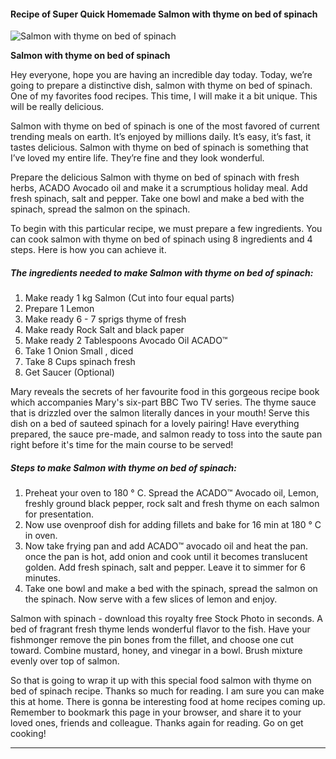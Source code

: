             

#### Recipe of Super Quick Homemade Salmon with thyme on bed of spinach

![Salmon with thyme on bed of spinach](https://img-global.cpcdn.com/recipes/0d7d0d37ed53df9e/751x532cq70/salmon-with-thyme-on-bed-of-spinach-recipe-main-photo.jpg)

**Salmon with thyme on bed of spinach**

Hey everyone, hope you are having an incredible day today. Today, we’re going to prepare a distinctive dish, salmon with thyme on bed of spinach. One of my favorites food recipes. This time, I will make it a bit unique. This will be really delicious.

Salmon with thyme on bed of spinach is one of the most favored of current trending meals on earth. It’s enjoyed by millions daily. It’s easy, it’s fast, it tastes delicious. Salmon with thyme on bed of spinach is something that I’ve loved my entire life. They’re fine and they look wonderful.

Prepare the delicious Salmon with thyme on bed of spinach with fresh herbs, ACADO Avocado oil and make it a scrumptious holiday meal. Add fresh spinach, salt and pepper. Take one bowl and make a bed with the spinach, spread the salmon on the spinach.

To begin with this particular recipe, we must prepare a few ingredients. You can cook salmon with thyme on bed of spinach using 8 ingredients and 4 steps. Here is how you can achieve it.

##### The ingredients needed to make Salmon with thyme on bed of spinach:

1.  Make ready 1 kg Salmon (Cut into four equal parts)
2.  Prepare 1 Lemon
3.  Make ready 6 - 7 sprigs thyme of fresh
4.  Make ready Rock Salt and black paper
5.  Make ready 2 Tablespoons Avocado Oil ACADO™
6.  Take 1 Onion Small , diced
7.  Take 8 Cups spinach fresh
8.  Get Saucer (Optional)

Mary reveals the secrets of her favourite food in this gorgeous recipe book which accompanies Mary's six-part BBC Two TV series. The thyme sauce that is drizzled over the salmon literally dances in your mouth! Serve this dish on a bed of sauteed spinach for a lovely pairing! Have everything prepared, the sauce pre-made, and salmon ready to toss into the saute pan right before it's time for the main course to be served!

##### Steps to make Salmon with thyme on bed of spinach:

1.  Preheat your oven to 180 ° C. Spread the ACADO™ Avocado oil, Lemon, freshly ground black pepper, rock salt and fresh thyme on each salmon for presentation.
2.  Now use ovenproof dish for adding fillets and bake for 16 min at 180 ° C in oven.
3.  Now take frying pan and add ACADO™ avocado oil and heat the pan. once the pan is hot, add onion and cook until it becomes translucent golden. Add fresh spinach, salt and pepper. Leave it to simmer for 6 minutes.
4.  Take one bowl and make a bed with the spinach, spread the salmon on the spinach. Now serve with a few slices of lemon and enjoy.

Salmon with spinach - download this royalty free Stock Photo in seconds. A bed of fragrant fresh thyme lends wonderful flavor to the fish. Have your fishmonger remove the pin bones from the fillet, and choose one cut toward. Combine mustard, honey, and vinegar in a bowl. Brush mixture evenly over top of salmon.

So that is going to wrap it up with this special food salmon with thyme on bed of spinach recipe. Thanks so much for reading. I am sure you can make this at home. There is gonna be interesting food at home recipes coming up. Remember to bookmark this page in your browser, and share it to your loved ones, friends and colleague. Thanks again for reading. Go on get cooking!

* * *